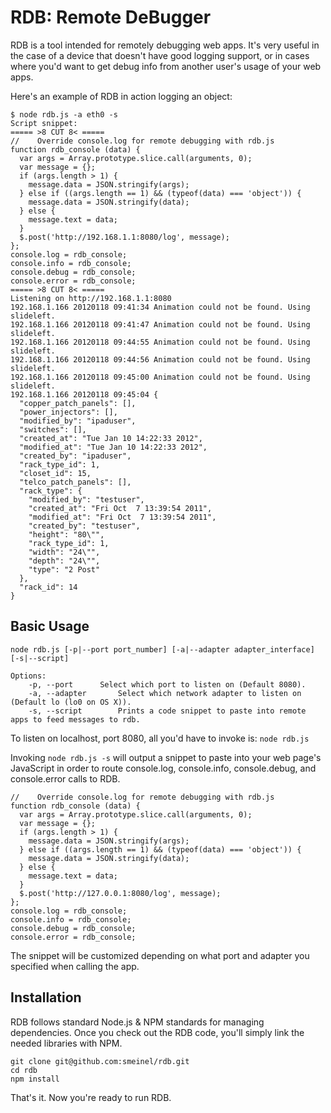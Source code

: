 RDB: Remote DeBugger
=====
RDB is a tool intended for remotely debugging web apps. It's very useful in the case of a device that doesn't have good logging support, or in cases where you'd want to get debug info from another user's usage of your web apps.

Here's an example of RDB in action logging an object:

    $ node rdb.js -a eth0 -s
    Script snippet:
    ===== >8 CUT 8< =====
    //    Override console.log for remote debugging with rdb.js
    function rdb_console (data) {
      var args = Array.prototype.slice.call(arguments, 0);
      var message = {};
      if (args.length > 1) {
        message.data = JSON.stringify(args);
      } else if ((args.length == 1) && (typeof(data) === 'object')) {
        message.data = JSON.stringify(data);
      } else {
        message.text = data;
      }
      $.post('http://192.168.1.1:8080/log', message);
    };
    console.log = rdb_console;
    console.info = rdb_console;
    console.debug = rdb_console;
    console.error = rdb_console;
    ===== >8 CUT 8< =====    
    Listening on http://192.168.1.1:8080
    192.168.1.166 20120118 09:41:34 Animation could not be found. Using slideleft.
    192.168.1.166 20120118 09:41:47 Animation could not be found. Using slideleft.
    192.168.1.166 20120118 09:44:55 Animation could not be found. Using slideleft.
    192.168.1.166 20120118 09:44:56 Animation could not be found. Using slideleft.
    192.168.1.166 20120118 09:45:00 Animation could not be found. Using slideleft.
    192.168.1.166 20120118 09:45:04 {
      "copper_patch_panels": [],
      "power_injectors": [],
      "modified_by": "ipaduser",
      "switches": [],
      "created_at": "Tue Jan 10 14:22:33 2012",
      "modified_at": "Tue Jan 10 14:22:33 2012",
      "created_by": "ipaduser",
      "rack_type_id": 1,
      "closet_id": 15,
      "telco_patch_panels": [],
      "rack_type": {
        "modified_by": "testuser",
        "created_at": "Fri Oct  7 13:39:54 2011",
        "modified_at": "Fri Oct  7 13:39:54 2011",
        "created_by": "testuser",
        "height": "80\"",
        "rack_type_id": 1,
        "width": "24\"",
        "depth": "24\"",
        "type": "2 Post"
      },
      "rack_id": 14
    }


Basic Usage
-----
    node rdb.js [-p|--port port_number] [-a|--adapter adapter_interface] [-s|--script]
    
    Options:
    	-p, --port		Select which port to listen on (Default 8080).
    	-a, --adapter		Select which network adapter to listen on (Default lo (lo0 on OS X)).
    	-s, --script		Prints a code snippet to paste into remote apps to feed messages to rdb.

To listen on localhost, port 8080, all you'd have to invoke is:
`node rdb.js`

Invoking `node rdb.js -s` will output a snippet to paste into your web page's JavaScript in order to route console.log, console.info, console.debug, and console.error calls to RDB.

    //    Override console.log for remote debugging with rdb.js
    function rdb_console (data) {
      var args = Array.prototype.slice.call(arguments, 0);
      var message = {};
      if (args.length > 1) {
        message.data = JSON.stringify(args);
      } else if ((args.length == 1) && (typeof(data) === 'object')) {
        message.data = JSON.stringify(data);
      } else {
        message.text = data;
      }
      $.post('http://127.0.0.1:8080/log', message);
    };
    console.log = rdb_console;
    console.info = rdb_console;
    console.debug = rdb_console;
    console.error = rdb_console;

The snippet will be customized depending on what port and adapter you specified when calling the app.

Installation
-----
RDB follows standard Node.js & NPM standards for managing dependencies. Once you check out the RDB code, you'll simply link the needed libraries with NPM.

    git clone git@github.com:smeinel/rdb.git
    cd rdb
    npm install


That's it. Now you're ready to run RDB.
